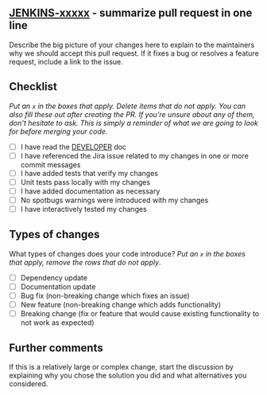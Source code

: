 ## [JENKINS-xxxxx](https://issues.jenkins.io/browse/JENKINS-xxxxx) - summarize pull request in one line

Describe the big picture of your changes here to explain to the maintainers why we should accept this pull request. If it fixes a bug or resolves a feature request, include a link to the issue.

## Checklist

_Put an `x` in the boxes that apply. Delete items that do not apply.  You can also fill these out after creating the PR. If you're unsure about any of them, don't hesitate to ask. This is simply a reminder of what we are going to look for before merging your code._

- [ ] I have read the [DEVELOPER](README-developer.md) doc
- [ ] I have referenced the Jira issue related to my changes in one or more commit messages
- [ ] I have added tests that verify my changes
- [ ] Unit tests pass locally with my changes
- [ ] I have added documentation as necessary
- [ ] No spotbugs warnings were introduced with my changes
- [ ] I have interactively tested my changes

## Types of changes

What types of changes does your code introduce? _Put an `x` in the boxes that apply, remove the rows that do not apply_.

- [ ] Dependency update
- [ ] Documentation update
- [ ] Bug fix (non-breaking change which fixes an issue)
- [ ] New feature (non-breaking change which adds functionality)
- [ ] Breaking change (fix or feature that would cause existing functionality to not work as expected)

## Further comments

If this is a relatively large or complex change, start the discussion by explaining why you chose the solution you did and what alternatives you considered.
